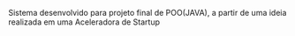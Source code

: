 
Sistema desenvolvido para projeto final de POO(JAVA), a partir de uma ideia realizada em uma Aceleradora de Startup
